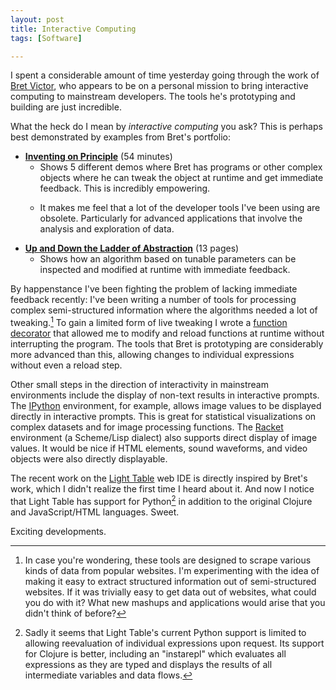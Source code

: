 ```yaml
---
layout: post
title: Interactive Computing
tags: [Software]

---
```


I spent a considerable amount of time yesterday going through the work of [Bret Victor](http://worrydream.com/), who appears to be on a personal mission to bring interactive computing to mainstream developers. The tools he's prototyping and building are just incredible.

What the heck do I mean by *interactive computing* you ask? This is perhaps best demonstrated by examples from Bret's portfolio:

* [**Inventing on Principle**](http://vimeo.com/36579366) (54 minutes)
    * Shows 5 different demos where Bret has programs or other complex objects where he can tweak the object at runtime and get immediate feedback. This is incredibly empowering.
    * <p>It makes me feel that a lot of the developer tools I've been using are obsolete. Particularly for advanced applications that involve the analysis and exploration of data.</p>
* [**Up and Down the Ladder of Abstraction**](http://worrydream.com/LadderOfAbstraction/) (13 pages)
    * Shows how an algorithm based on tunable parameters can be inspected and modified at runtime with immediate feedback.

By happenstance I've been fighting the problem of lacking immediate feedback recently: I've been writing a number of tools for processing complex semi-structured information where the algorithms needed a lot of tweaking.[^web-scraping] To gain a limited form of live tweaking I wrote a [function decorator](http://dafoster.net/articles/2013/08/13/fixing-a-function-at-runtime-without-restarting-the-program/) that allowed me to modify and reload functions at runtime without interrupting the program. The tools that Bret is prototyping are considerably more advanced than this, allowing changes to individual expressions without even a reload step.

Other small steps in the direction of interactivity in mainstream environments include the display of non-text results in interactive prompts. The [IPython](http://ipython.org/notebook.html) environment, for example, allows image values to be displayed directly in interactive prompts. This is great for statistical visualizations on complex datasets and for image processing functions. The [Racket](http://docs.racket-lang.org/quick/index.html) environment (a Scheme/Lisp dialect) also supports direct display of image values. It would be nice if HTML elements, sound waveforms, and video objects were also directly displayable.

The recent work on the [Light Table](http://www.chris-granger.com/2012/04/12/light-table---a-new-ide-concept/) web IDE is directly inspired by Bret's work, which I didn't realize the first time I heard about it. And now I notice that Light Table has support for Python[^python-in-lt] in addition to the original Clojure and JavaScript/HTML languages. Sweet.

Exciting developments.


[^web-scraping]: In case you're wondering, these tools are designed to scrape various kinds of data from popular websites. I'm experimenting with the idea of making it easy to extract structured information out of semi-structured websites. If it was trivially easy to get data out of websites, what could you do with it? What new mashups and applications would arise that you didn't think of before?

[^python-in-lt]: Sadly it seems that Light Table's current Python support is limited to allowing reevaluation of individual expressions upon request. Its support for Clojure is better, including an "instarepl" which evaluates all expressions as they are typed and displays the results of all intermediate variables and data flows.